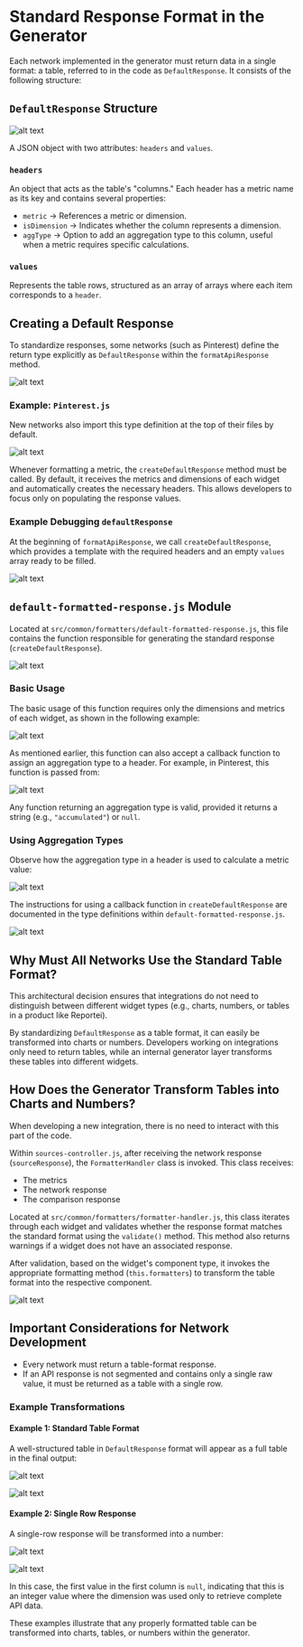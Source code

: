 # Standard Response Format in the Generator

Each network implemented in the generator must return data in a single format: a table, referred to in the code as `DefaultResponse`. It consists of the following structure:

## `DefaultResponse` Structure

![alt text](./assets-return-format/image.png)

A JSON object with two attributes: `headers` and `values`.

### `headers`
An object that acts as the table's "columns." Each header has a metric name as its key and contains several properties:

- `metric` → References a metric or dimension.
- `isDimension` → Indicates whether the column represents a dimension.
- `aggType` → Option to add an aggregation type to this column, useful when a metric requires specific calculations.

### `values`
Represents the table rows, structured as an array of arrays where each item corresponds to a `header`.

## Creating a Default Response

To standardize responses, some networks (such as Pinterest) define the return type explicitly as `DefaultResponse` within the `formatApiResponse` method.

![alt text](./assets-return-format/image-1.png)

### Example: `Pinterest.js`
New networks also import this type definition at the top of their files by default.

![alt text](./assets-return-format/image-2.png)

Whenever formatting a metric, the `createDefaultResponse` method must be called. By default, it receives the metrics and dimensions of each widget and automatically creates the necessary headers. This allows developers to focus only on populating the response values.

### Example Debugging `defaultResponse`
At the beginning of `formatApiResponse`, we call `createDefaultResponse`, which provides a template with the required headers and an empty `values` array ready to be filled.

![alt text](./assets-return-format/image-3.png)

## `default-formatted-response.js` Module

Located at `src/common/formatters/default-formatted-response.js`, this file contains the function responsible for generating the standard response (`createDefaultResponse`).

![alt text](./assets-return-format/image-4.png)

### Basic Usage
The basic usage of this function requires only the dimensions and metrics of each widget, as shown in the following example:

![alt text](./assets-return-format/image-5.png)

As mentioned earlier, this function can also accept a callback function to assign an aggregation type to a header. For example, in Pinterest, this function is passed from:

![alt text](./assets-return-format/image-6.png)

Any function returning an aggregation type is valid, provided it returns a string (e.g., `"accumulated"`) or `null`.

### Using Aggregation Types
Observe how the aggregation type in a header is used to calculate a metric value:

![alt text](./assets-return-format/image-7.png)

The instructions for using a callback function in `createDefaultResponse` are documented in the type definitions within `default-formatted-response.js`.

![alt text](./assets-return-format/image-8.png)

## Why Must All Networks Use the Standard Table Format?

This architectural decision ensures that integrations do not need to distinguish between different widget types (e.g., charts, numbers, or tables in a product like Reportei).

By standardizing `DefaultResponse` as a table format, it can easily be transformed into charts or numbers. Developers working on integrations only need to return tables, while an internal generator layer transforms these tables into different widgets.

## How Does the Generator Transform Tables into Charts and Numbers?

When developing a new integration, there is no need to interact with this part of the code.

Within `sources-controller.js`, after receiving the network response (`sourceResponse`), the `FormatterHandler` class is invoked. This class receives:

- The metrics
- The network response
- The comparison response

Located at `src/common/formatters/formatter-handler.js`, this class iterates through each widget and validates whether the response format matches the standard format using the `validate()` method. This method also returns warnings if a widget does not have an associated response.

After validation, based on the widget's component type, it invokes the appropriate formatting method (`this.formatters`) to transform the table format into the respective component.

![alt text](./assets-return-format/image-9.png)

## Important Considerations for Network Development

- Every network must return a table-format response.
- If an API response is not segmented and contains only a single raw value, it must be returned as a table with a single row.

### Example Transformations

#### Example 1: Standard Table Format
A well-structured table in `DefaultResponse` format will appear as a full table in the final output:

![alt text](./assets-return-format/image-10.png)

![alt text](./assets-return-format/image-11.png)

#### Example 2: Single Row Response
A single-row response will be transformed into a number:

![alt text](./assets-return-format/image-12.png)

![alt text](./assets-return-format/image-13.png)

In this case, the first value in the first column is `null`, indicating that this is an integer value where the dimension was used only to retrieve complete API data.

These examples illustrate that any properly formatted table can be transformed into charts, tables, or numbers within the generator.

